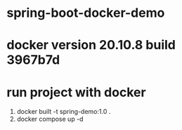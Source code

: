 # spring-boot-docker-demo
# docker version 20.10.8 build 3967b7d
# run project with docker 
1. docker built -t spring-demo:1.0 .
2. docker compose up -d
